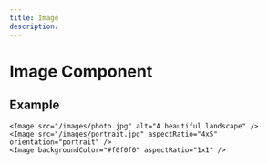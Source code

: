 ```yaml
---
title: Image
description: 
---
```


# Image Component



## Example

```vue
<Image src="/images/photo.jpg" alt="A beautiful landscape" />
<Image src="/images/portrait.jpg" aspectRatio="4x5" orientation="portrait" />
<Image backgroundColor="#f0f0f0" aspectRatio="1x1" />
```

